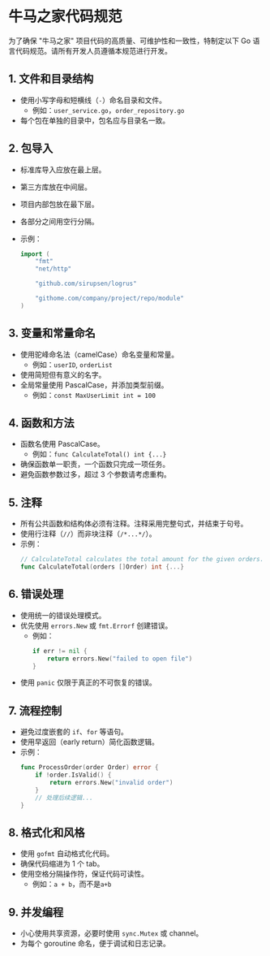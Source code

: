 # 牛马之家代码规范

为了确保 "牛马之家" 项目代码的高质量、可维护性和一致性，特制定以下 Go 语言代码规范。请所有开发人员遵循本规范进行开发。

## 1. 文件和目录结构

- 使用小写字母和短横线（`-`）命名目录和文件。
  - 例如：`user_service.go`，`order_repository.go`
- 每个包在单独的目录中，包名应与目录名一致。

## 2. 包导入

- 标准库导入应放在最上层。
- 第三方库放在中间层。
- 项目内部包放在最下层。
- 各部分之间用空行分隔。
- 示例：

  ```go
  import (
      "fmt"
      "net/http"

      "github.com/sirupsen/logrus"

      "githome.com/company/project/repo/module"
  )
  ```

## 3. 变量和常量命名

- 使用驼峰命名法（camelCase）命名变量和常量。
  - 例如：`userID`, `orderList`
- 使用简短但有意义的名字。
- 全局常量使用 PascalCase，并添加类型前缀。
  - 例如：`const MaxUserLimit int = 100`

## 4. 函数和方法

- 函数名使用 PascalCase。
  - 例如：`func CalculateTotal() int {...}`
- 确保函数单一职责，一个函数只完成一项任务。
- 避免函数参数过多，超过 3 个参数请考虑重构。

## 5. 注释

- 所有公共函数和结构体必须有注释。注释采用完整句式，并结束于句号。
- 使用行注释（`//`）而非块注释（`/*...*/`）。
- 示例：
  ```go
  // CalculateTotal calculates the total amount for the given orders.
  func CalculateTotal(orders []Order) int {...}
  ```

## 6. 错误处理

- 使用统一的错误处理模式。
- 优先使用 `errors.New` 或 `fmt.Errorf` 创建错误。
  - 例如：
    ```go
    if err != nil {
        return errors.New("failed to open file")
    }
    ```
- 使用 `panic` 仅限于真正的不可恢复的错误。

## 7. 流程控制

- 避免过度嵌套的 `if`、`for` 等语句。
- 使用早返回（early return）简化函数逻辑。
- 示例：
  ```go
  func ProcessOrder(order Order) error {
      if !order.IsValid() {
          return errors.New("invalid order")
      }
      // 处理后续逻辑...
  }
  ```

## 8. 格式化和风格

- 使用 `gofmt` 自动格式化代码。
- 确保代码缩进为 1 个 tab。
- 使用空格分隔操作符，保证代码可读性。
  - 例如：`a + b`，而不是`a+b`

## 9. 并发编程

- 小心使用共享资源，必要时使用 `sync.Mutex` 或 channel。
- 为每个 goroutine 命名，便于调试和日志记录。
